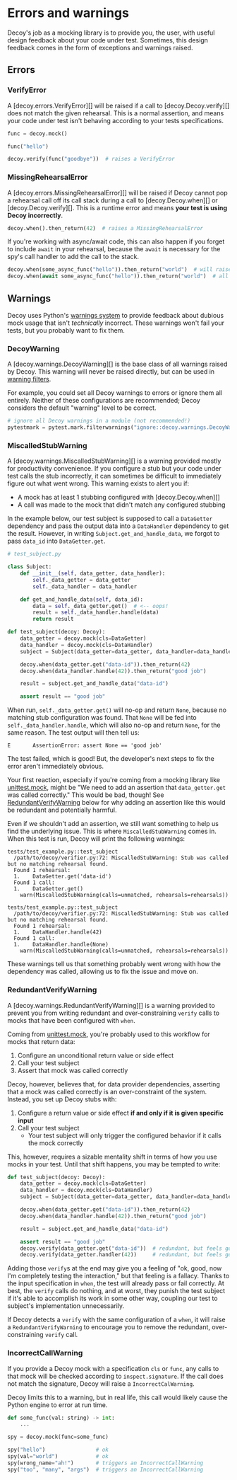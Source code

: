 # Errors and warnings

Decoy's job as a mocking library is to provide you, the user, with useful design feedback about your code under test. Sometimes, this design feedback comes in the form of exceptions and warnings raised.

## Errors

### VerifyError

A [decoy.errors.VerifyError][] will be raised if a call to [decoy.Decoy.verify][] does not match the given rehearsal. This is a normal assertion, and means your code under test isn't behaving according to your tests specifications.

```python
func = decoy.mock()

func("hello")

decoy.verify(func("goodbye"))  # raises a VerifyError
```

### MissingRehearsalError

A [decoy.errors.MissingRehearsalError][] will be raised if Decoy cannot pop a rehearsal call off its call stack during a call to [decoy.Decoy.when][] or [decoy.Decoy.verify][]. This is a runtime error and means **your test is using Decoy incorrectly**.

```python
decoy.when().then_return(42)  # raises a MissingRehearsalError
```

If you're working with async/await code, this can also happen if you forget to include `await` in your rehearsal, because the `await` is necessary for the spy's call handler to add the call to the stack.

```python
decoy.when(some_async_func("hello")).then_return("world")  # will raise
decoy.when(await some_async_func("hello")).then_return("world")  # all good
```

## Warnings

Decoy uses Python's [warnings system][] to provide feedback about dubious mock usage that isn't _technically_ incorrect. These warnings won't fail your tests, but you probably want to fix them.

### DecoyWarning

A [decoy.warnings.DecoyWarning][] is the base class of all warnings raised by Decoy. This warning will never be raised directly, but can be used in [warning filters][].

For example, you could set all Decoy warnings to errors or ignore them all entirely. Neither of these configurations are recommended; Decoy considers the default "warning" level to be correct.

```python
# ignore all Decoy warnings in a module (not recommended!)
pytestmark = pytest.mark.filterwarnings("ignore::decoy.warnings.DecoyWarning")
```

### MiscalledStubWarning

A [decoy.warnings.MiscalledStubWarning][] is a warning provided mostly for productivity convenience. If you configure a stub but your code under test calls the stub incorrectly, it can sometimes be difficult to immediately figure out what went wrong. This warning exists to alert you if:

-   A mock has at least 1 stubbing configured with [decoy.Decoy.when][]
-   A call was made to the mock that didn't match any configured stubbing

In the example below, our test subject is supposed to call a `DataGetter` dependency and pass the output data into a `DataHandler` dependency to get the result. However, in writing `Subject.get_and_handle_data`, we forgot to pass `data_id` into `DataGetter.get`.

```python
# test_subject.py

class Subject:
    def __init__(self, data_getter, data_handler):
        self._data_getter = data_getter
        self._data_handler = data_handler

    def get_and_handle_data(self, data_id):
        data = self._data_getter.get()  # <-- oops!
        result = self._data_handler.handle(data)
        return result

def test_subject(decoy: Decoy):
    data_getter = decoy.mock(cls=DataGetter)
    data_handler = decoy.mock(cls=DataHandler)
    subject = Subject(data_getter=data_getter, data_handler=data_handler)

    decoy.when(data_getter.get("data-id")).then_return(42)
    decoy.when(data_handler.handle(42)).then_return("good job")

    result = subject.get_and_handle_data("data-id")

    assert result == "good job"
```

When run, `self._data_getter.get()` will no-op and return `None`, because no matching stub configuration was found. That `None` will be fed into `self._data_handler.handle`, which will also no-op and return `None`, for the same reason. The test output will then tell us:

```shell
E       AssertionError: assert None == 'good job'
```

The test failed, which is good! But, the developer's next steps to fix the error aren't immediately obvious.

Your first reaction, especially if you're coming from a mocking library like [unittest.mock][], might be "We need to add an assertion that `data_getter.get` was called correctly." This would be bad, though! See [RedundantVerifyWarning](#RedundantVerifyWarning) below for why adding an assertion like this would be redundant and potentially harmful.

Even if we shouldn't add an assertion, we still want something to help us find the underlying issue. This is where `MiscalledStubWarning` comes in. When this test is run, Decoy will print the following warnings:

```shell
tests/test_example.py::test_subject
  /path/to/decoy/verifier.py:72: MiscalledStubWarning: Stub was called but no matching rehearsal found.
  Found 1 rehearsal:
  1.    DataGetter.get('data-id')
  Found 1 call:
  1.    DataGetter.get()
    warn(MiscalledStubWarning(calls=unmatched, rehearsals=rehearsals))

tests/test_example.py::test_subject
  /path/to/decoy/verifier.py:72: MiscalledStubWarning: Stub was called but no matching rehearsal found.
  Found 1 rehearsal:
  1.    DataHandler.handle(42)
  Found 1 call:
  1.    DataHandler.handle(None)
    warn(MiscalledStubWarning(calls=unmatched, rehearsals=rehearsals))
```

These warnings tell us that something probably went wrong with how the dependency was called, allowing us to fix the issue and move on.

### RedundantVerifyWarning

A [decoy.warnings.RedundantVerifyWarning][] is a warning provided to prevent you from writing redundant and over-constraining `verify` calls to mocks that have been configured with `when`.

Coming from [unittest.mock][], you're probably used to this workflow for mocks that return data:

1. Configure an unconditional return value or side effect
2. Call your test subject
3. Assert that mock was called correctly

Decoy, however, believes that, for data provider dependencies, asserting that a mock was called correctly is an over-constraint of the system. Instead, you set up Decoy stubs with:

1. Configure a return value or side effect **if and only if it is given specific input**
2. Call your test subject
    - Your test subject will only trigger the configured behavior if it calls the mock correctly

This, however, requires a sizable mentality shift in terms of how you use mocks in your test. Until that shift happens, you may be tempted to write:

```python
def test_subject(decoy: Decoy):
    data_getter = decoy.mock(cls=DataGetter)
    data_handler = decoy.mock(cls=DataHandler)
    subject = Subject(data_getter=data_getter, data_handler=data_handler)

    decoy.when(data_getter.get("data-id")).then_return(42)
    decoy.when(data_handler.handle(42)).then_return("good job")

    result = subject.get_and_handle_data("data-id")

    assert result == "good job"
    decoy.verify(data_getter.get("data-id"))  # redundant, but feels good
    decoy.verify(data_getter.handler(42))     # redundant, but feels good
```

Adding those `verify`s at the end may give you a feeling of "ok, good, now I'm completely testing the interaction," but that feeling is a fallacy. Thanks to the input specification in `when`, the test will already pass or fail correctly. At best, the `verify` calls do nothing, and at worst, they punish the test subject if it's able to accomplish its work in some other way, coupling our test to subject's implementation unnecessarily.

If Decoy detects a `verify` with the same configuration of a `when`, it will raise a `RedundantVerifyWarning` to encourage you to remove the redundant, over-constraining `verify` call.

### IncorrectCallWarning

If you provide a Decoy mock with a specification `cls` or `func`, any calls to that mock will be checked according to `inspect.signature`. If the call does not match the signature, Decoy will raise a `IncorrectCalWarning`.

Decoy limits this to a warning, but in real life, this call would likely cause the Python engine to error at run time.

```python
def some_func(val: string) -> int:
    ...

spy = decoy.mock(func=some_func)

spy("hello")                # ok
spy(val="world")            # ok
spy(wrong_name="ah!")       # triggers an IncorrectCallWarning
spy("too", "many", "args")  # triggers an IncorrectCallWarning
```

[warnings system]: https://docs.python.org/3/library/warnings.html
[warning filters]: https://docs.pytest.org/en/latest/how-to/capture-warnings.html
[unittest.mock]: https://docs.python.org/3/library/unittest.mock.html
